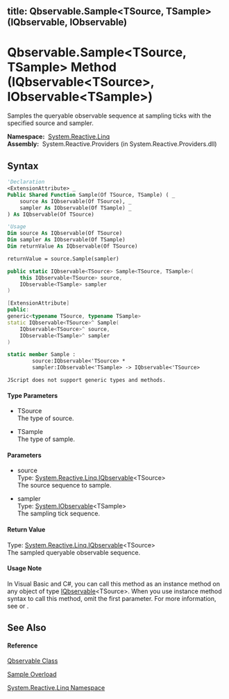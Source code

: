 title: Qbservable.Sample<TSource, TSample>(IQbservable<TSource>, IObservable<TSample>)
---
# Qbservable.Sample\<TSource, TSample\> Method (IQbservable\<TSource\>, IObservable\<TSample\>)

Samples the queryable observable sequence at sampling ticks with the specified source and sampler.

**Namespace:**  [System.Reactive.Linq](System.Reactive.Linq\System.Reactive.Linq.md)  
**Assembly:**  System.Reactive.Providers (in System.Reactive.Providers.dll)

## Syntax

```vb
'Declaration
<ExtensionAttribute> _
Public Shared Function Sample(Of TSource, TSample) ( _
    source As IQbservable(Of TSource), _
    sampler As IObservable(Of TSample) _
) As IQbservable(Of TSource)
```

```vb
'Usage
Dim source As IQbservable(Of TSource)
Dim sampler As IObservable(Of TSample)
Dim returnValue As IQbservable(Of TSource)

returnValue = source.Sample(sampler)
```

```csharp
public static IQbservable<TSource> Sample<TSource, TSample>(
    this IQbservable<TSource> source,
    IObservable<TSample> sampler
)
```

```c++
[ExtensionAttribute]
public:
generic<typename TSource, typename TSample>
static IQbservable<TSource>^ Sample(
    IQbservable<TSource>^ source, 
    IObservable<TSample>^ sampler
)
```

```fsharp
static member Sample : 
        source:IQbservable<'TSource> * 
        sampler:IObservable<'TSample> -> IQbservable<'TSource> 
```

```jscript
JScript does not support generic types and methods.
```

#### Type Parameters

- TSource  
  The type of source.

- TSample  
  The type of sample.

#### Parameters

- source  
  Type: [System.Reactive.Linq.IQbservable](IQbservable\IQbservable(TSource).md)\<TSource\>  
  The source sequence to sample.

- sampler  
  Type: [System.IObservable](https://msdn.microsoft.com/en-us/library/Dd990377)\<TSample\>  
  The sampling tick sequence.

#### Return Value

Type: [System.Reactive.Linq.IQbservable](IQbservable\IQbservable(TSource).md)\<TSource\>  
The sampled queryable observable sequence.

#### Usage Note

In Visual Basic and C\#, you can call this method as an instance method on any object of type [IQbservable](IQbservable\IQbservable(TSource).md)\<TSource\>. When you use instance method syntax to call this method, omit the first parameter. For more information, see [](https://msdn.microsoft.com/en-us/library/Bb384936) or [](https://msdn.microsoft.com/en-us/library/Bb383977).

## See Also

#### Reference

[Qbservable Class](Qbservable\Qbservable.md)

[Sample Overload](Sample\Qbservable.Sample.md)

[System.Reactive.Linq Namespace](System.Reactive.Linq\System.Reactive.Linq.md)
